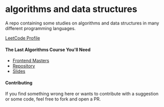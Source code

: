 # algorithms and data structures

A repo containing some studies on algorithms and data structures in many
different programming languages.

[LeetCode Profile][leetcode]

#### The Last Algorithms Course You'll Need

- [Frontend Masters][femasters]
- [Repository][repo]
- [Slides][slides]

#### Contributing

If you find something wrong here or wants to contribute with a suggestion or
some code, feel free to fork and open a PR.

[femasters]: https://frontendmasters.com/courses/algorithms
[leetcode]: https://leetcode.com/u/ifdiego
[repo]: https://github.com/ThePrimeagen/fem-algos
[slides]: https://theprimeagen.github.io/fem-algos
